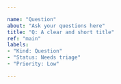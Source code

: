 ```yaml
---

name: "Question"
about: "Ask your questions here"
title: "Q: A clear and short title"
ref: "main"
labels:
- "Kind: Question"
- "Status: Needs triage"
- "Priority: Low"

---
```


<!--
First of all, thanks for asking a question to TBlock!

To avoid losing some precious time, we ask that you read this carefully before opening the issue.

Before opening, please ensure that:
- This issue is not duplicated.
- The information you are looking for is not available in the README or in the documentation (https://docs.tblock.me).
-->
